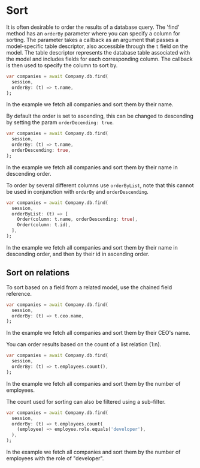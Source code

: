 # Sort

It is often desirable to order the results of a database query. The 'find' method has an `orderBy` parameter where you can specify a column for sorting. The parameter takes a callback as an argument that passes a model-specific table descriptor, also accessible through the `t` field on the model. The table descriptor represents the database table associated with the model and includes fields for each corresponding column. The callback is then used to specify the column to sort by.

```dart
var companies = await Company.db.find(
  session,
  orderBy: (t) => t.name,
);
```

In the example we fetch all companies and sort them by their name.

By default the order is set to ascending, this can be changed to descending by setting the param `orderDecending: true`.

```dart
var companies = await Company.db.find(
  session,
  orderBy: (t) => t.name,
  orderDescending: true,
);
```

In the example we fetch all companies and sort them by their name in descending order.

To order by several different columns use `orderByList`, note that this cannot be used in conjunction with `orderBy` and `orderDescending`.

```dart
var companies = await Company.db.find(
  session,
  orderByList: (t) => [
    Order(column: t.name, orderDescending: true), 
    Order(column: t.id),
  ],
);
```

In the example we fetch all companies and sort them by their name in descending order, and then by their id in ascending order.

## Sort on relations

To sort based on a field from a related model, use the chained field reference.

```dart
var companies = await Company.db.find(
  session,
  orderBy: (t) => t.ceo.name,
);
```

In the example we fetch all companies and sort them by their CEO's name.

You can order results based on the count of a list relation (1:n).

```dart
var companies = await Company.db.find(
  session,
  orderBy: (t) => t.employees.count(),
);
```

In the example we fetch all companies and sort them by the number of employees.

The count used for sorting can also be filtered using a sub-filter.

```dart
var companies = await Company.db.find(
  session,
  orderBy: (t) => t.employees.count(
    (employee) => employee.role.equals('developer'),
  ),
);
```

In the example we fetch all companies and sort them by the number of employees with the role of "developer".
